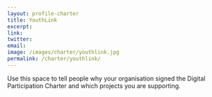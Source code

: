 ```yaml
---
layout: profile-charter
title: YouthLink
excerpt: 
link: 
twitter: 
email: 
image: /images/charter/youthlink.jpg
permalink: /charter/youthlink/
---
```


Use this space to tell people why your organisation signed the Digital Participation Charter and which projects you are supporting.
